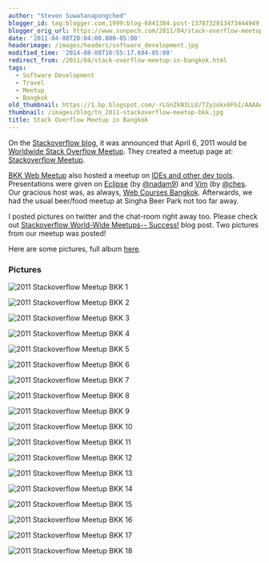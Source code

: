```yaml
---
author: "Steven Suwatanapongched"
blogger_id: tag:blogger.com,1999:blog-6841384.post-1378732813473444949
blogger_orig_url: https://www.sunpech.com/2011/04/stack-overflow-meetup-in-bangkok.html
date: '2011-04-08T20:04:00.000-05:00'
headerimage: /images/headers/software_development.jpg
modified_time: '2014-08-08T16:55:17.684-05:00'
redirect_from: /2011/04/stack-overflow-meetup-in-bangkok.html
tags:
  - Software Development
  - Travel
  - Meetup
  - Bangkok
old_thumbnail: https://1.bp.blogspot.com/-rLGnZkN3LLU/TZyzokx6FbI/AAAAAAAAlKU/Jef39GJ7jWk/s800/IMG_5316.JPG
thumbnail: /images/blog/tn_2011-stackoverflow-meetup-bkk.jpg
title: Stack Overflow Meetup in Bangkok
---
```


On the [Stackoverflow blog](https://blog.stackoverflow.com), it was announced that April 6, 2011 would be [Worldwide Stack Overflow Meetup](https://blog.stackoverflow.com/2011/03/stack-overflow-meetups-april-6/). They created a meetup page at: [Stackoverflow Meetup](https://www.meetup.com/stackoverflow/).

[BKK Web Meetup](https://www.meetup.com/bkk-web/) also hosted a meetup on [IDEs and other dev tools](https://www.meetup.com/bkk-web/events/17072017/). Presentations were given on [Eclipse](https://eclipse.org/) (by [@nadam9](https://twitter.com/#!/nadam9)) and [Vim](https://www.vim.org/) (by [@ches](https://twitter.com/#!/ches). Our gracious host was, as always, [Web Courses Bangkok](https://www.webcoursesbangkok.com/). Afterwards, we had the usual beer/food meetup at Singha Beer Park not too far away.

I posted pictures on twitter and the chat-room right away too. Please check out [Stackoverflow World-Wide Meetups-- Success!](https://blog.stackoverflow.com/2011/04/stack-overflow-world-wide-meetups-success/) blog post. Two pictures from our meetup was posted!

Here are some pictures, full album [here](https://photos.app.goo.gl/2toG62Tu9CyfqMHw6).

### Pictures

![2011 Stackoverflow Meetup BKK 1](/images/blog/IMG_5316.jpg)

![2011 Stackoverflow Meetup BKK 2](/images/blog/IMG_5318.jpg)

![2011 Stackoverflow Meetup BKK 3](/images/blog/IMG_5319.jpg)

![2011 Stackoverflow Meetup BKK 4](/images/blog/IMG_5320.jpg)

![2011 Stackoverflow Meetup BKK 5](/images/blog/IMG_5321.jpg)

![2011 Stackoverflow Meetup BKK 6](/images/blog/IMG_5322.jpg)

![2011 Stackoverflow Meetup BKK 7](/images/blog/IMG_5326.jpg)

![2011 Stackoverflow Meetup BKK 8](/images/blog/IMG_5327.jpg)

![2011 Stackoverflow Meetup BKK 9](/images/blog/IMG_5329.jpg)

![2011 Stackoverflow Meetup BKK 10](/images/blog/IMG_5333.jpg)

![2011 Stackoverflow Meetup BKK 11](/images/blog/IMG_5334.jpg)

![2011 Stackoverflow Meetup BKK 12](/images/blog/IMG_5337.jpg)

![2011 Stackoverflow Meetup BKK 13](/images/blog/IMG_5339.jpg)

![2011 Stackoverflow Meetup BKK 14](/images/blog/IMG_5341.jpg)

![2011 Stackoverflow Meetup BKK 15](/images/blog/IMG_5342.jpg)

![2011 Stackoverflow Meetup BKK 16](/images/blog/IMG_5344.jpg)

![2011 Stackoverflow Meetup BKK 17](/images/blog/IMG_5351.jpg)

![2011 Stackoverflow Meetup BKK 18](/images/blog/IMG_5355.jpg)